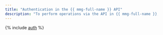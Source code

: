 ```yaml
---
title: "Authentication in the {{ mmg-full-name }} API"
description: "To perform operations via the API in {{ mmg-full-name }}, a service for managing MongoDB databases, get an IAM token for your account."
---
```


{% include [auth](../../_includes/authentication.md) %}
